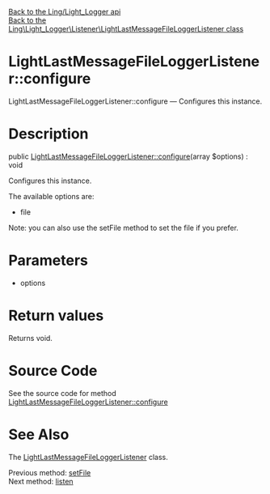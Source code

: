 [Back to the Ling/Light_Logger api](https://github.com/lingtalfi/Light_Logger/blob/master/doc/api/Ling/Light_Logger.md)<br>
[Back to the Ling\Light_Logger\Listener\LightLastMessageFileLoggerListener class](https://github.com/lingtalfi/Light_Logger/blob/master/doc/api/Ling/Light_Logger/Listener/LightLastMessageFileLoggerListener.md)


LightLastMessageFileLoggerListener::configure
================



LightLastMessageFileLoggerListener::configure — Configures this instance.




Description
================


public [LightLastMessageFileLoggerListener::configure](https://github.com/lingtalfi/Light_Logger/blob/master/doc/api/Ling/Light_Logger/Listener/LightLastMessageFileLoggerListener/configure.md)(array $options) : void




Configures this instance.

The available options are:
- file

Note: you can also use the setFile method to set the file if you prefer.




Parameters
================


- options

    


Return values
================

Returns void.








Source Code
===========
See the source code for method [LightLastMessageFileLoggerListener::configure](https://github.com/lingtalfi/Light_Logger/blob/master/Listener/LightLastMessageFileLoggerListener.php#L58-L65)


See Also
================

The [LightLastMessageFileLoggerListener](https://github.com/lingtalfi/Light_Logger/blob/master/doc/api/Ling/Light_Logger/Listener/LightLastMessageFileLoggerListener.md) class.

Previous method: [setFile](https://github.com/lingtalfi/Light_Logger/blob/master/doc/api/Ling/Light_Logger/Listener/LightLastMessageFileLoggerListener/setFile.md)<br>Next method: [listen](https://github.com/lingtalfi/Light_Logger/blob/master/doc/api/Ling/Light_Logger/Listener/LightLastMessageFileLoggerListener/listen.md)<br>


